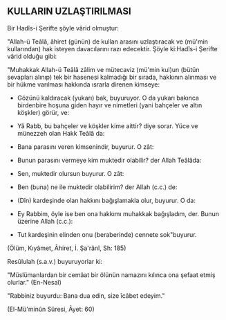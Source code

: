 ## KULLARIN UZLAŞTIRILMASI

Bir Hadîs-i Şerifte şöyle vârid olmuştur:

"Allah-ü Teâlâ, âhiret (günün) de kullan arasını uzlaştıracak ve (mü'min kullarından) hak isteyen davacılarını razı edecektir. Şöyle ki:Hadîs-i Şerifte vârid olduğu gibi:

"Muhakkak Allah-ü Teâlâ zâlim ve mütecaviz (mü'min kul)un (bü­tün sevapları alınıp) tek bir hasenesi kalmadığı bir sırada, hakkının alınması ve bir hükme varılması hakkında ısrarla direnen kimseye:

- Gözünü kaldıracak (yukarı) bak, buyuruyor. O da yukarı bakın­ca birdenbire hoşuna giden hayır ve nimetleri (yani bahçeler ve altın köşkler) görür, ve:

- Yâ Rabb, bu bahçeler ve köşkler kime aittir? diye sorar. Yüce ve münezzeh olan Hakk Teâlâ da:

- Bana parasını veren kimsenindir, buyurur. O zât:

- Bunun parasını vermeye kim muktedir olabilir? der Allah Teâlâda:

- Sen, muktedir olursun buyurur. O zât:

- Ben (buna) ne ile muktedir olabilirim? der Allah (c.c.) de:

- (Dîn) kardeşinde olan hakkını bağışlamakla olur, buyurur. O da:

- Ey Rabbim, öyle ise ben ona hakkımı muhakkak bağışladım, der. Bunun üzerine Allah (c.c.):

- Tut kardeşinin elinden onu (beraberinde) cennete sok"buyurur.

(Ölüm, Kıyâmet, Âhiret, İ. Şa'rânî, Sh: 185)

Resûlulah (s.a.v.) buyuruyorlar ki:

"Müslümanlardan bir cemâat bir ölünün namazını kılınca ona şefa­at etmiş olurlar."  (En-Nesaî)

"Rabbiniz buyurdu: Bana dua edin, size îcâbet edeyim."

(El-Mü'minûn Sûresi, Âyet: 60)
